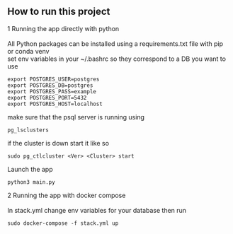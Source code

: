 ## How to run this project

1 Running the app directly with python <br /> <br />
All Python packages can be installed using a requirements.txt file with pip or conda venv<br /> 
set env variables in your ~/.bashrc so they correspond to a DB you want to use
```
export POSTGRES_USER=postgres
export POSTGRES_DB=postgres
export POSTGRES_PASS=example
export POSTGRES_PORT=5432
export POSTGRES_HOST=localhost
```
make sure that the psql server is running using
```
pg_lsclusters
```
if the cluster is down start it like so
```
sudo pg_ctlcluster <Ver> <Cluster> start
```
Launch the app
```
python3 main.py
```
2 Running the app with docker compose <br /> <br />
In stack.yml change env variables for your database then run
```
sudo docker-compose -f stack.yml up
```